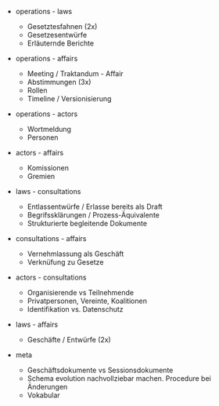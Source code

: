 * operations - laws
  * Gesetztesfahnen (2x)
  * Gesetzesentwürfe
  * Erläuternde Berichte

* operations - affairs
  * Meeting / Traktandum - Affair
  * Abstimmungen (3x)
  * Rollen
  * Timeline / Versionisierung

* operations - actors
  * Wortmeldung
  * Personen

* actors - affairs
  * Komissionen
  * Gremien

* laws - consultations
  * Entlassentwürfe / Erlasse bereits als Draft
  * Begrifssklärungen / Prozess-Äquivalente
  * Strukturierte begleitende Dokumente

* consultations - affairs
  * Vernehmlassung als Geschäft
  * Verknüfung zu Gesetze

* actors - consultations
  * Organisierende vs Teilnehmende
  * Privatpersonen, Vereinte, Koalitionen
  * Identifikation vs. Datenschutz

* laws - affairs
  * Geschäfte / Entwürfe  (2x)

* meta
  * Geschäftsdokumente vs Sessionsdokumente
  * Schema evolution nachvollziebar machen. Procedure bei Änderungen
  * Vokabular
